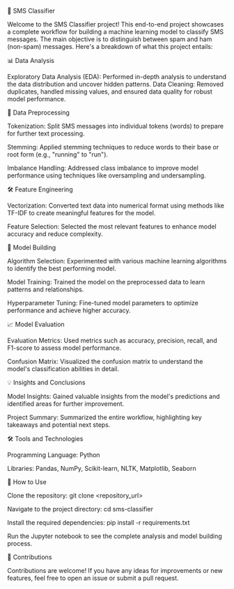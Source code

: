 📱 SMS Classifier

Welcome to the SMS Classifier project! This end-to-end project showcases a complete workflow for building a machine learning model to classify SMS messages. The main objective is to distinguish between spam and ham (non-spam) messages. Here's a breakdown of what this project entails:

📊 Data Analysis

Exploratory Data Analysis (EDA): Performed in-depth analysis to understand the data distribution and uncover hidden patterns.
Data Cleaning: Removed duplicates, handled missing values, and ensured data quality for robust model performance.

🧹 Data Preprocessing

Tokenization: Split SMS messages into individual tokens (words) to prepare for further text processing.

Stemming: Applied stemming techniques to reduce words to their base or root form (e.g., "running" to "run").

Imbalance Handling: Addressed class imbalance to improve model performance using techniques like oversampling and undersampling.

🛠️ Feature Engineering

Vectorization: Converted text data into numerical format using methods like TF-IDF to create meaningful features for the model.

Feature Selection: Selected the most relevant features to enhance model accuracy and reduce complexity.

🚀 Model Building

Algorithm Selection: Experimented with various machine learning algorithms to identify the best performing model.

Model Training: Trained the model on the preprocessed data to learn patterns and relationships.

Hyperparameter Tuning: Fine-tuned model parameters to optimize performance and achieve higher accuracy.

📈 Model Evaluation

Evaluation Metrics: Used metrics such as accuracy, precision, recall, and F1-score to assess model performance.

Confusion Matrix: Visualized the confusion matrix to understand the model's classification abilities in detail.

💡 Insights and Conclusions

Model Insights: Gained valuable insights from the model's predictions and identified areas for further improvement.

Project Summary: Summarized the entire workflow, highlighting key takeaways and potential next steps.

🛠️ Tools and Technologies

Programming Language: Python

Libraries: Pandas, NumPy, Scikit-learn, NLTK, Matplotlib, Seaborn

📌 How to Use

Clone the repository: git clone <repository_url>

Navigate to the project directory: cd sms-classifier

Install the required dependencies: pip install -r requirements.txt

Run the Jupyter notebook to see the complete analysis and model building process.

🤝 Contributions

Contributions are welcome! If you have any ideas for improvements or new features, feel free to open an issue or submit a pull request.
